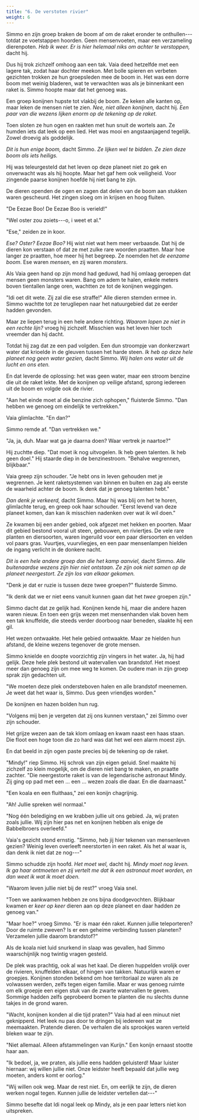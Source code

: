 ```yaml
---
title: "6. De verstoten rivier"
weight: 6
---
```


Simmo en zijn groep braken de boom af om de raket eronder te onthullen---totdat ze voetstappen hoorden. Geen mensenvoeten, maar een verzameling dierenpoten. _Heb ik weer. Er is hier helemaal niks om achter te verstoppen,_ dacht hij. 

Dus hij trok zichzelf omhoog aan een tak. Vaia deed hetzelfde met een lagere tak, zodat haar dochter meekon. Met bolle spieren en verbeten gezichten trokken ze hun groepsleden mee de boom in. Het was een dorre boom met weinig bladeren, wat te verwachten was als je binnenkant een raket is. Simmo hoopte maar dat het genoeg was.

Een groep konijnen hupste tot vlakbij de boom. Ze keken alle kanten op, maar leken de mensen niet te zien. _Nee, niet alleen konijnen,_ dacht hij. _Een paar van die wezens lijken enorm op de tekening op de raket._

Toen sloten ze hun ogen en raakten met hun snuit de wortels aan. Ze humden iets dat leek op een lied. Het was mooi en angstaanjagend tegelijk. Zowel droevig als goddelijk.

_Dit is hun enige boom,_ dacht Simmo. _Ze lijken wel te bidden. Ze zien deze boom als iets heiligs._

Hij was teleurgesteld dat het leven op deze planeet niet zo gek en onverwacht was als hij hoopte. Maar het gaf hem ook veiligheid. Voor zingende paarse konijnen hoefde hij niet bang te zijn.

De dieren openden de ogen en zagen dat delen van de boom aan stukken waren gescheurd. Het zingen sloeg om in krijsen en hoog fluiten.

"De Eezae Boo! De Eezae Boo is verield!"

"Wel oster zou zoiets---o, i weet et al."

"Ese," zeiden ze in koor.

_Ese? Oster? Eezae Boo?_ Hij wist niet wat hem meer verbaasde. Dat hij de dieren kon verstaan of dat ze met zulke rare woorden praatten. Maar hoe langer ze praatten, hoe meer hij het begreep. Ze noemden het _de eenzame boom_. Ese waren _mensen_, en zij waren _monsters_.

Als Vaia geen hand op zijn mond had geduwd, had hij omlaag geroepen dat mensen geen monsters waren. Bang om adem te halen, enkele meters boven tientallen lange oren, wachtten ze tot de konijnen weggingen.

"Idi oet dit wete. Zij zal die ese straffe!" Alle dieren stemden ermee in. Simmo wachtte tot ze terugliepen naar het natuurgebied dat ze eerder hadden gevonden.

Maar ze liepen terug in een hele andere richting. _Waarom lopen ze niet in een rechte lijn?_ vroeg hij zichzelf. Misschien was het leven hier toch vreemder dan hij dacht.

Totdat hij zag dat ze een pad volgden. Een dun stroompje van donkerzwart water dat krioelde in de gleuven tussen het harde steen. _Ik heb op deze hele planeet nog geen water gezien,_ dacht Simmo. _Wij halen ons water uit de lucht en ons eten._

En dat leverde de oplossing: het was geen water, maar een stroom benzine die uit de raket lekte. Met de konijnen op veilige afstand, sprong iedereen uit de boom en volgde ook de rivier.

"Aan het einde moet al die benzine zich ophopen," fluisterde Simmo. "Dan hebben we genoeg om eindelijk te vertrekken."

Vaia glimlachte. "En dan?"

Simmo remde af. "Dan vertrekken we."

"Ja, ja, duh. Maar wat ga je daarna doen? Waar vertrek je naartoe?"

Hij zuchtte diep. "Dat moet ik nog uitvogelen. Ik heb geen talenten. Ik heb geen doel." Hij staarde diep in de benzinestroom. "Behalve wegrennen, blijkbaar."

Vaia greep zijn schouder. "Je hebt ons in leven gehouden met je wegrennen. Je kent raketsystemen van binnen en buiten en zag als eerste de waarheid achter de boom. Ik denk dat je genoeg talenten hebt."

_Dan denk je verkeerd,_ dacht Simmo. Maar hij was blij om het te horen, glimlachte terug, en greep ook haar schouder. "Eerst levend van deze planeet komen, dan kan ik misschien nadenken over wat ik wil doen."

Ze kwamen bij een ander gebied, ook afgezet met hekken en poorten. Maar dit gebied bestond vooral uit steen, gebouwen, en riviertjes. De vele rare planten en diersoorten, waren ingeruild voor een paar diersoorten en velden vol paars gras. Vuurtjes, vuurvliegjes, en een paar mensenlampen hielden de ingang verlicht in de donkere nacht.

_Dit is een hele andere groep dan die het kamp aanviel,_ dacht Simmo. _Alle buitenaardse wezens zijn hier niet ontstaan. Ze zijn ook niet samen op de planeet neergestort. Ze zijn los van elkaar gekomen._

"Denk je dat er ruzie is tussen deze twee groepen?" fluisterde Simmo.

"Ik denk dat we er niet eens vanuit kunnen gaan dat het _twee_ groepen zijn."

Simmo dacht dat ze gelijk had. Konijnen kende hij, maar die andere hazen waren nieuw. En toen een grijs wezen met mensenhanden vlak boven hem een tak knuffelde, die steeds verder doorboog naar beneden, slaakte hij een gil.

Het wezen ontwaakte. Het hele gebied ontwaakte. Maar ze hielden hun afstand, de kleine wezens tegenover de grote mensen.

Simmo knielde en doopte voorzichtig zijn vingers in het water. Ja, hij had gelijk. Deze hele plek bestond uit watervallen van brandstof. Het moest meer dan genoeg zijn om mee weg te komen. De oudere man in zijn groep sprak zijn gedachten uit.

"We moeten deze plek ondersteboven halen en alle brandstof meenemen. Je weet dat het waar is, Simmo. Dus geen vriendjes worden."

De konijnen en hazen bolden hun rug.

"Volgens mij ben je vergeten dat zij ons kunnen verstaan," zei Simmo over zijn schouder.

Het grijze wezen aan de tak klom omlaag en kwam naast een haas staan. Die floot een hoge toon die zo hard was dat het wel een alarm moest zijn. 

En dat beeld in zijn ogen paste precies bij de tekening op de raket.

"Mindy!" riep Simmo. Hij schrok van zijn eigen geluid. Snel maakte hij zichzelf zo klein mogelijk, om de dieren niet bang te maken, en praatte zachter. "Die neergestorte raket is van de legendarische astronaut Mindy. Zij ging op pad met een ... een ... wezen zoals die daar. En die daarnaast."

"Een koala en een fluithaas," zei een konijn chagrijnig.

"Ah! Jullie spreken wél normaal."

"Nog één belediging en we krabben jullie uit ons gebied. Ja, wij praten zoals jullie. Wij zijn hier pas net en konijnen hebben als enige de Babbelbroers overleefd."

Vaia's gezicht stond ernstig. "Simmo, heb jij hier tekenen van mensenleven gezien? Weinig leven overleeft neerstorten in een raket. Als het al waar is, dan denk ik niet dat ze nog---"

Simmo schudde zijn hoofd. _Het moet wel,_ dacht hij. _Mindy moet nog leven. Ik ga haar ontmoeten en zij vertelt me dat ik een astronaut moet worden, en dan weet ik wat ik moet doen._

"Waarom leven jullie niet bij de rest?" vroeg Vaia snel.

"Toen we aankwamen hebben ze ons bijna doodgevochten. Blijkbaar kwamen er _keer op keer_ dieren aan op deze planeet en daar hadden ze genoeg van."

"Maar hoe?" vroeg Simmo. "Er is maar één raket. Kunnen jullie teleporteren? Door de ruimte zweven? Is er een geheime verbinding tussen planeten? Verzamelen jullie daarom brandstof?"

Als de koala niet luid snurkend in slaap was gevallen, had Simmo waarschijnlijk nog twintig vragen gesteld. 

De plek was prachtig, ook al was het kaal. De dieren huppelden vrolijk over de rivieren, knuffelden elkaar, of hingen van takken. Natuurlijk waren er groepjes. Konijnen stonden bekend om hoe territoriaal ze waren als ze volwassen werden, zelfs tegen eigen familie. Maar er was genoeg ruimte om elk groepje een eigen stuk van de zwarte watervallen te geven. Sommige hadden zelfs geprobeerd bomen te planten die nu slechts dunne takjes in de grond waren.

"Wacht, konijnen konden al die tijd praten?" Vaia had al een minuut niet geknipperd. Het leek nu pas door te dringen bij iedereen wat ze meemaakten. Pratende dieren. De verhalen die als sprookjes waren verteld bleken waar te zijn.

"Niet allemaal. Alleen afstammelingen van Kurijn." Een konijn ernaast stootte haar aan.

"Ik bedoel, ja, we praten, als jullie eens hadden geluisterd! Maar luister hiernaar: wij willen jullie niet. Onze leidster heeft bepaald dat jullie weg moeten, anders komt er oorlog."

"Wij willen ook weg. Maar de rest niet. En, om eerlijk te zijn, de dieren werken nogal tegen. Kunnen jullie de leidster vertellen dat---" 

Simmo besefte dat Idi nogal leek op Mindy, als je een paar letters niet kon uitspreken.